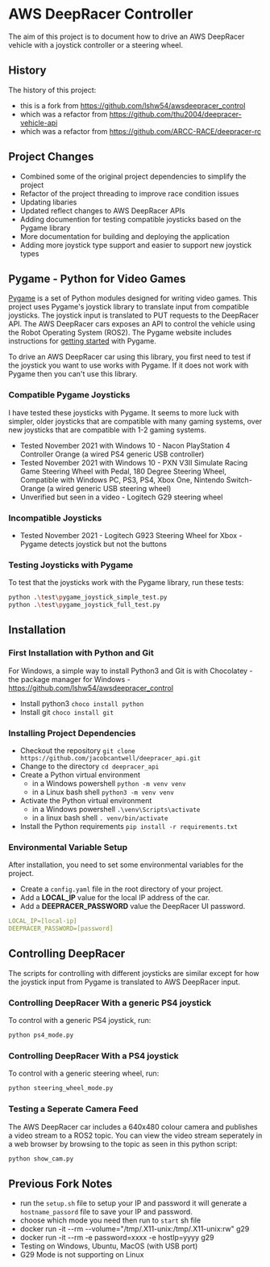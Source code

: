 # AWS DeepRacer Controller

The aim of this project is to document how to drive an AWS DeepRacer vehicle with a joystick controller or a steering wheel.

## History

The history of this project:
* this is a fork from https://github.com/lshw54/awsdeepracer_control
* which was a refactor from https://github.com/thu2004/deepracer-vehicle-api 
* which was a refactor from https://github.com/ARCC-RACE/deepracer-rc

## Project Changes

* Combined some of the original project dependencies to simplify the project
* Refactor of the project threading to improve race condition issues
* Updating libaries
* Updated reflect changes to AWS DeepRacer APIs
* Adding documention for testing compatible joysticks based on the Pygame library
* More documentation for building and deploying the application
* Adding more joystick type support and easier to support new joystick types

## Pygame - Python for Video Games

[Pygame](https://www.pygame.org) is a set of Python modules designed for writing video games. This project uses Pygame's joystick library to translate input from compatible joysticks. The joystick input is translated to PUT requests to the DeepRacer API. The AWS DeepRacer cars exposes an API to control the vehicle using the Robot Operating System (ROS2). The Pygame website includes instructions for [getting started](https://www.pygame.org/wiki/GettingStarted) with Pygame.

To drive an AWS DeepRacer car using this library, you first need to test if the joystick you want to use works with Pygame. If it does not work with Pygame then you can't use this library.

### Compatible Pygame Joysticks

I have tested these joysticks with Pygame. It seems to more luck with simpler, older joysticks that are compatible with many gaming systems, over new joysticks that are compatible with 1-2 gaming systems.

* Tested November 2021 with Windows 10 - Nacon PlayStation 4 Controller Orange (a wired PS4 generic USB controller)
* Tested November 2021 with Windows 10 - PXN V3II Simulate Racing Game Steering Wheel with Pedal, 180 Degree Steering Wheel, Compatible with Windows PC, PS3, PS4, Xbox One, Nintendo Switch-Orange (a wired generic USB steering wheel)
* Unverified but seen in a video - Logitech G29 steering wheel

### Incompatible Joysticks

* Tested November 2021 - Logitech G923 Steering Wheel for Xbox - Pygame detects joystick but not the buttons

### Testing Joysticks with Pygame

To test that the joysticks work with the Pygame library, run these tests:

```bash
python .\test\pygame_joystick_simple_test.py
python .\test\pygame_joystick_full_test.py
```

## Installation

### First Installation with Python and Git

For Windows, a simple way to install Python3 and Git is with Chocolatey - the package manager for Windows - https://github.com/lshw54/awsdeepracer_control

* Install python3 ```choco install python```
* Install git ```choco install git```

### Installing Project Dependencies

* Checkout the repository ```git clone https://github.com/jacobcantwell/deepracer_api.git```
* Change to the directory ```cd deepracer_api```
* Create a Python virtual environment
    * in a Windows powershell ```python -m venv venv```
    * in a Linux bash shell ```python3 -m venv venv```
* Activate the Python virtual environment
    * in a Windows powershell ```.\venv\Scripts\activate```
    * in a linux bash shell ```. venv/bin/activate```
* Install the Python requirements ```pip install -r requirements.txt```

### Environmental Variable Setup

After installation, you need to set some environmental variables for the project.

* Create a `config.yaml` file in the root directory of your project.
* Add a **LOCAL_IP** value for the local IP address of the car.
* Add a **DEEPRACER_PASSWORD** value the DeepRacer UI password.

```yaml
LOCAL_IP=[local-ip]
DEEPRACER_PASSWORD=[password]
```

## Controlling DeepRacer

The scripts for controlling with different joysticks are similar except for how the joystick input from Pygame is translated to AWS DeepRacer input.

### Controlling DeepRacer With a generic PS4 joystick

To control with a generic PS4 joystick, run:

```bash
python ps4_mode.py
```

### Controlling DeepRacer With a PS4 joystick

To control with a generic steering wheel, run:

```bash
python steering_wheel_mode.py
```

### Testing a Seperate Camera Feed

The AWS DeepRacer car includes a 640x480 colour camera and publishes a video stream to a ROS2 topic. You can view the video stream seperately in a web browser by browsing to the topic as seen in this python script:

```bash
python show_cam.py
```



## Previous Fork Notes

* run the `setup.sh` file to setup your IP and password it will generate a `hostname_passord` file to save your IP and password.
* choose which mode you need then run to `start` sh file
* docker run -it --rm --volume="/tmp/.X11-unix:/tmp/.X11-unix:rw" g29
* docker run -it --rm -e password=xxxx -e hostIp=yyyy g29
* Testing on Windows, Ubuntu, MacOS (with USB port)
* G29 Mode is not supporting on Linux
